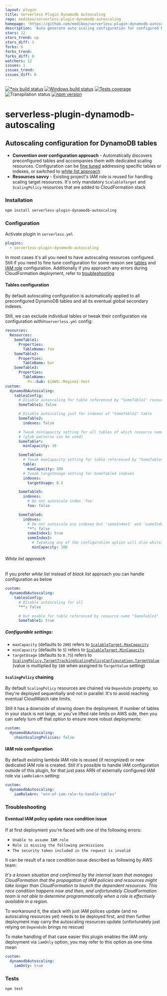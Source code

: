 ```yaml
---
layout: plugin
title: Serverless Plugin Dynamodb Autoscaling
repo: medikoo/serverless-plugin-dynamodb-autoscaling
homepage: 'https://github.com/medikoo/serverless-plugin-dynamodb-autoscaling'
description: 'Auto generate auto scaling configuration for configured DynamoDB tables'
stars: 12
stars_trend: up
stars_diff: 1
forks: 6
forks_trend: 
forks_diff: 0
watchers: 12
issues: 1
issues_trend: 
issues_diff: 0
---
```



[![*nix build status][nix-build-image]][nix-build-url]
[![Windows build status][win-build-image]][win-build-url]
[![Tests coverage][cov-image]][cov-url]
![Transpilation status][transpilation-image]
[![npm version][npm-image]][npm-url]

# serverless-plugin-dynamodb-autoscaling

## Autoscaling configuration for DynamoDB tables

- **Convention over configuration approach** - Automatically discovers preconfigured tables and accompanies them with dedicated scaling resources. Configuration can be [fine tuned](#tables-configuration) addressing specific tables or indexes, or switched to [white list approach](#white-list-approach)
- **Resources savvy** - Existing project's IAM role is reused for handling scaling target resources. It's only mandatory `ScalableTarget` and `ScalingPolicy` resources that are added to CloudFormation stack

### Installation

```bash
npm install serverless-plugin-dynamodb-autoscaling
```

### Configuration

Activate plugin in `serverless.yml`

```yaml
plugins:
  - serverless-plugin-dynamodb-autoscaling
```

In most cases it's all you need to have autoscaling resources configured.
Still if you need to fine tune configuration for some reason see [tables](#tables-configuration) and [IAM role](#iam-role-configuration) configuration. Additionally if you approach any errors during CloudFormation deployment, refer to [troubleshooting](#troubleshooting)

#### Tables configuration

By default autoscaling configuration is automatically applied to all preconfigured DynamoDB tables and all its eventual global secondary indexes.

Still, we can exclude individual tables or tweak their configuration via configuration within`serverless.yml` config:

```yaml
resources:
  Resources:
    SomeTable1:
      Properties:
        TableName: foo
    SomeTable2:
      Properties:
        TableName: bar
    SomeTable3:
      Properties:
        TableName:
          Fn::Sub: ${AWS::Region}-test
custom:
  dynamodbAutoscaling:
    tablesConfig:
      # Disable autoscaling for table referenced by "SomeTable1" resource name
      SomeTable1: false

      # Disable autoscaling just for indexes of "SomeTable2" table
      SomeTable2:
        indexes: false

      # Tweak minCapacity setting for all tables of which resource names start with SomeTable
      # (glob patterns can be used)
      SomeTable*:
        minCapacity: 10

      SomeTable4:
        # Tweak maxCapacity setting for table referenced by "SomeTable4" (just table)
        table:
          maxCapacity: 300
        # Tweak targetUsage setting for SomeTable4 indexes
        indexes:
          targetUsage: 0.5

      SomeTable5:
        indexes:
          # Do not autoscale index 'foo'
          foo: false

      SomeTable6:
        indexes:
          # Do not autoscale any indexes but 'someIndex1' and 'someIndex2'
          "*": false
          someIndex1: true
          someIndex2:
            # Tweaking any of the configuration option will also whitelist the index
            minCapacity: 100
```

###### White list approach

If you prefer _white list_ instead of _black list_ approach you can handle configuration as below

```yaml
custom:
  dynamodbAutoscaling:
    tablesConfig:
      # Disable autoscaling for all
      "*": false

      # but enable for table referenced by resource name "SomeTable1"
      SomeTable1: true
```

##### Configurable settings:

- `maxCapacity` (defaults to `200`) refers to [`ScalableTarget.MaxCapacity`](http://docs.aws.amazon.com/ApplicationAutoScaling/latest/APIReference/API_RegisterScalableTarget.html#API_RegisterScalableTarget_RequestSyntax)
- `minCapacity` (defaults to `5`) refers to [`ScalableTarget.MinCapacity`](http://docs.aws.amazon.com/ApplicationAutoScaling/latest/APIReference/API_RegisterScalableTarget.html#API_RegisterScalableTarget_RequestSyntax)
- `targetUsage` (defaults to `0.75`) refers to [`ScalingPolicy.TargetTrackingScalingPolicyConfiguration.TargetValue`](http://docs.aws.amazon.com/ApplicationAutoScaling/latest/APIReference/API_TargetTrackingScalingPolicyConfiguration.html) (value is multiplied by `100` when assigned to `TargetValue` setting)

#### `ScalingPolicy` chaining

By default `ScalingPolicy` resources are chained via `DependsOn` property, so they're deployed sequentially and not in parallel. It's to avoid reaching eventual CloudWatch rate limits.

Still it has a downside of slowing down the deployment. If number of tables in your stack is not large, or you've lifted rate limits on AWS side, then you can safely turn off that option to ensure more robust deployments:

```yaml
custom:
  dynamodbAutoscaling:
    chainScalingPolicies: false
```

#### IAM role configuration

By default existing lambda IAM role is reused (if recognized) or new dedicated IAM role is created.
Still it's possible to handle IAM configuration outside of this plugin, for that just pass ARN of externally configured IAM role via `iamRoleArn` setting:

```yaml
custom:
  dynamodbAutoscaling:
    iamRoleArn: "arn-of-iam-role-to-handle-tables"
```

### Troubleshooting

#### Eventual IAM policy update race condition issue

If at first deployment you're faced with one of the following errors:

- `Unable to assume IAM role`
- `Role is missing the following permissions`
- `The security token included in the request is invalid`

It can be result of a race condition issue described as following by AWS team:

_It's a known situation and confirmed by the internal team that manages CloudFormation that the propagation of IAM policies and resources might take longer than CloudFormation to launch the dependent resources. This race condition happens now and then, and unfortunately CloudFormation team is not able to determine programmatically when a role is effectively available in a region._

To workaround it, the stack with just IAM polices update (and no autoscaling resources yet) needs to be deployed first, and then further deployment may carry the autoscaling resources update (unfortunately just relying on `DependsOn` brings no rescue)

To make handling of that case easier this plugin enables the IAM only deployment via `iamOnly` option, you may refer to this option as one-time mean

```yaml
custom:
  dynamodbAutoscaling:
    iamOnly: true
```

### Tests

```bash
npm test
```

[nix-build-image]: https://semaphoreci.com/api/v1/medikoo-org/serverless-plugin-dynamodb-autoscaling/branches/master/shields_badge.svg
[nix-build-url]: https://semaphoreci.com/medikoo-org/serverless-plugin-dynamodb-autoscaling
[win-build-image]: https://ci.appveyor.com/api/projects/status/nn6s7mu5f9e14h6o?svg=true
[win-build-url]: https://ci.appveyor.com/project/medikoo/serverless-plugin-dynamodb-autoscaling
[cov-image]: https://img.shields.io/codecov/c/github/medikoo/serverless-plugin-dynamodb-autoscaling.svg
[cov-url]: https://codecov.io/gh/medikoo/serverless-plugin-dynamodb-autoscaling
[transpilation-image]: https://img.shields.io/badge/transpilation-free-brightgreen.svg
[npm-image]: https://img.shields.io/npm/v/serverless-plugin-dynamodb-autoscaling.svg
[npm-url]: https://www.npmjs.com/package/serverless-plugin-dynamodb-autoscaling
